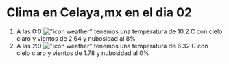 # Clima en Celaya,mx en el dia 02

1. A las 0:0 !["icon weather"](http://openweathermap.org/img/w/02n.png) tenemos una temperatura de 10.2 C con cielo claro y  vientos de 2.64 y nubosidad al 8%
1. A las 2:0 !["icon weather"](http://openweathermap.org/img/w/01n.png) tenemos una temperatura de 6.32 C con cielo claro y  vientos de 1.78 y nubosidad al 0%
